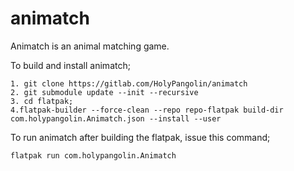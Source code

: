 # animatch

Animatch is an animal matching game.

To build and install animatch;

```
1. git clone https://gitlab.com/HolyPangolin/animatch
2. git submodule update --init --recursive
3. cd flatpak;
4.flatpak-builder --force-clean --repo repo-flatpak build-dir com.holypangolin.Animatch.json --install --user
```

To run animatch after building the flatpak, issue this command;

```
flatpak run com.holypangolin.Animatch
```
